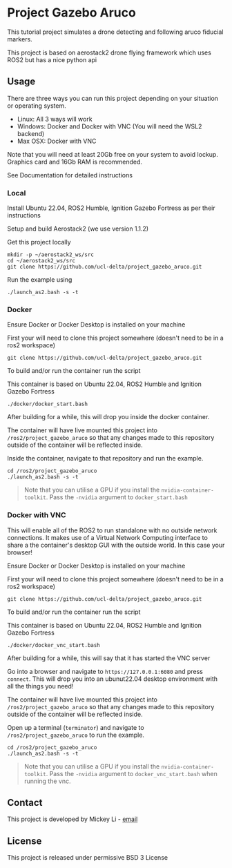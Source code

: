 # Project Gazebo Aruco

This tutorial project simulates a drone detecting and following aruco fiducial markers.

This project is based on aerostack2 drone flying framework which uses ROS2 but has a nice python api

## Usage

There are three ways you can run this project depending on your situation or operating system. 
- Linux: All 3 ways will work
- Windows: Docker and Docker with VNC (You will need the WSL2 backend)
- Max OSX: Docker with VNC

Note that you will need at least 20Gb free on your system to avoid lockup. Graphics card and 16Gb RAM is recommended. 

See Documentation for detailed instructions

### Local

Install Ubuntu 22.04, ROS2 Humble, Ignition Gazebo Fortress as per their instructions

Setup and build Aerostack2 (we use version 1.1.2)

Get this project locally

```
mkdir -p ~/aerostack2_ws/src
cd ~/aerostack2_ws/src
git clone https://github.com/ucl-delta/project_gazebo_aruco.git
```

Run the example using 

```
./launch_as2.bash -s -t
```

### Docker

Ensure Docker or Docker Desktop is installed on your machine

First your will need to clone this project somewhere (doesn't need to be in a ros2 workspace)

```
git clone https://github.com/ucl-delta/project_gazebo_aruco.git
```

To build and/or run the container run the script

This container is based on Ubuntu 22.04, ROS2 Humble and Ignition Gazebo Fortress

```
./docker/docker_start.bash
```

After building for a while, this will drop you inside the docker container.

The container will have live mounted this project into `/ros2/project_gazebo_aruco` so that any changes made to this repository outside of the container will be reflected inside. 

Inside the container, navigate to that repository and run the example.

```
cd /ros2/project_gazebo_aruco
./launch_as2.bash -s -t
```

> Note that you can utilise a GPU if you install the `nvidia-container-toolkit`. Pass the `-nvidia` argument to `docker_start.bash`

### Docker with VNC

This will enable all of the ROS2 to run standalone with no outside network connections. It makes use of a Virtual Network Computing interface to share a the container's desktop GUI with the outside world. In this case your browser! 

Ensure Docker or Docker Desktop is installed on your machine

First your will need to clone this project somewhere (doesn't need to be in a ros2 workspace)

```
git clone https://github.com/ucl-delta/project_gazebo_aruco.git
```

To build and/or run the container run the script

This container is based on Ubuntu 22.04, ROS2 Humble and Ignition Gazebo Fortress

```
./docker/docker_vnc_start.bash
```

After building for a while, this will say that it has started the VNC server

Go into a browser and navigate to `https://127.0.0.1:6080` and press `connect`. This will drop you into an ubunut22.04 desktop environment with all the things you need! 

The container will have live mounted this project into `/ros2/project_gazebo_aruco` so that any changes made to this repository outside of the container will be reflected inside. 

Open up a terminal (`terminator`) and navigate to `/ros2/project_gazebo_aruco` to run the example. 

```
cd /ros2/project_gazebo_aruco
./launch_as2.bash -s -t
```

> Note that you can utilise a GPU if you install the `nvidia-container-toolkit`. Pass the `-nvidia` argument to `docker_vnc_start.bash` when running the vnc. 

## Contact

This project is developed by Mickey Li - [email](mickey.li@ucl.ac.uk)

## License

This project is released under permissive BSD 3 License


